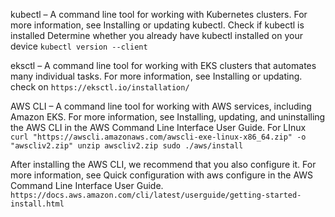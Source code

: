 kubectl – A command line tool for working with Kubernetes clusters. For more information, see Installing or updating kubectl.
Check if kubectl is installed
Determine whether you already have kubectl installed on your device
`kubectl version --client`

eksctl – A command line tool for working with EKS clusters that automates many individual tasks. For more information, see Installing or updating.
check on `https://eksctl.io/installation/`

AWS CLI – A command line tool for working with AWS services, including Amazon EKS. For more information, see Installing, updating, and uninstalling the AWS CLI in the AWS Command Line Interface User Guide.
For LInux 
`curl "https://awscli.amazonaws.com/awscli-exe-linux-x86_64.zip" -o "awscliv2.zip"
unzip awscliv2.zip
sudo ./aws/install`

After installing the AWS CLI, we recommend that you also configure it. For more information, see Quick configuration with aws configure in the AWS Command Line Interface User Guide.
`https://docs.aws.amazon.com/cli/latest/userguide/getting-started-install.html`
